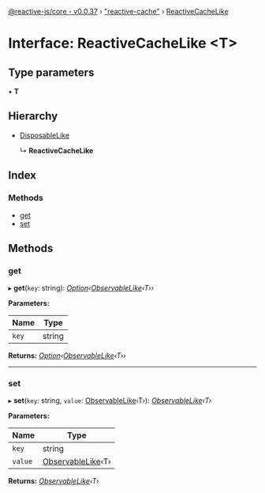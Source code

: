 [@reactive-js/core - v0.0.37](../README.md) › ["reactive-cache"](../modules/_reactive_cache_.md) › [ReactiveCacheLike](_reactive_cache_.reactivecachelike.md)

# Interface: ReactiveCacheLike <**T**>

## Type parameters

▪ **T**

## Hierarchy

* [DisposableLike](_disposable_.disposablelike.md)

  ↳ **ReactiveCacheLike**

## Index

### Methods

* [get](_reactive_cache_.reactivecachelike.md#get)
* [set](_reactive_cache_.reactivecachelike.md#set)

## Methods

###  get

▸ **get**(`key`: string): *[Option](../modules/_option_.md#option)‹[ObservableLike](_observable_.observablelike.md)‹T››*

**Parameters:**

Name | Type |
------ | ------ |
`key` | string |

**Returns:** *[Option](../modules/_option_.md#option)‹[ObservableLike](_observable_.observablelike.md)‹T››*

___

###  set

▸ **set**(`key`: string, `value`: [ObservableLike](_observable_.observablelike.md)‹T›): *[ObservableLike](_observable_.observablelike.md)‹T›*

**Parameters:**

Name | Type |
------ | ------ |
`key` | string |
`value` | [ObservableLike](_observable_.observablelike.md)‹T› |

**Returns:** *[ObservableLike](_observable_.observablelike.md)‹T›*
